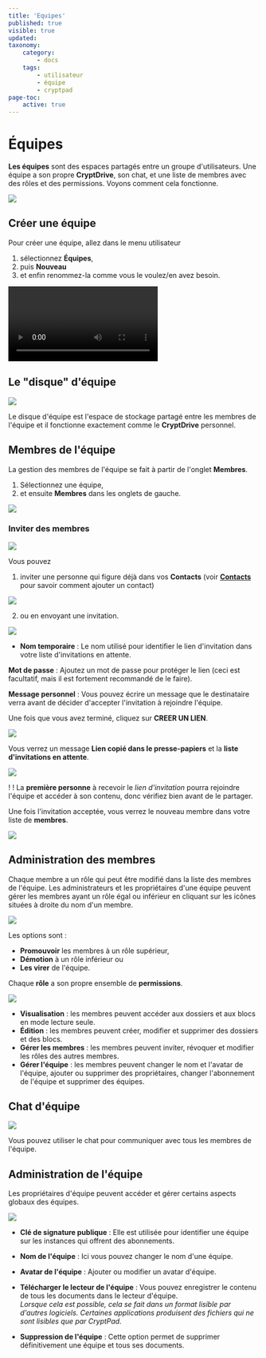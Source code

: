 ```yaml
---
title: 'Equipes'
published: true
visible: true
updated:
taxonomy:
    category:
        - docs
    tags:
        - utilisateur
        - équipe
        - cryptpad
page-toc:
    active: true
---
```


# Équipes
**Les équipes** sont des espaces partagés entre un groupe d'utilisateurs. Une équipe a son propre **CryptDrive**, son chat, et une liste de membres avec des rôles et des permissions. Voyons comment cela fonctionne.

![](en/teams_01.png)

## Créer une équipe
Pour créer une équipe, allez dans le menu utilisateur
1. sélectionnez **Équipes**,
2. puis **Nouveau**
3. et enfin renommez-la comme vous le voulez/en avez besoin.

![](en/teams_create.mp4?resize=1024,576&loop)

## Le "disque" d'équipe

![](en/teams_drive.png)

Le disque d'équipe est l'espace de stockage partagé entre les membres de l'équipe et il fonctionne exactement comme le **CryptDrive** personnel.

## Membres de l'équipe
La gestion des membres de l'équipe se fait à partir de l'onglet **Membres**.
1. Sélectionnez une équipe,
2. et ensuite **Membres** dans les onglets de gauche.

![](en/team_members.gif)

### Inviter des membres

![](en/members.png)

Vous pouvez
1. inviter une personne qui figure déjà dans vos **Contacts** (voir [**Contacts**](../contacts) pour savoir comment ajouter un contact)

![](en/invite_contacts.png)

2. ou en envoyant une invitation.

![](en/invitation_1.png)

* **Nom temporaire** : Le nom utilisé pour identifier le lien d'invitation dans votre liste d'invitations en attente.

**Mot de passe** : Ajoutez un mot de passe pour protéger le lien (ceci est facultatif, mais il est fortement recommandé de le faire).

**Message personnel** : Vous pouvez écrire un message que le destinataire verra avant de décider d'accepter l'invitation à rejoindre l'équipe.

Une fois que vous avez terminé, cliquez sur **CREER UN LIEN**.

![](en/invitation_2.png)

Vous verrez un message **Lien copié dans le presse-papiers** et la **liste d'invitations en attente**.

![](en/invitation_3.png)

! ! La **première personne** à recevoir le *lien d'invitation* pourra rejoindre l'équipe et accéder à son contenu, donc vérifiez bien avant de le partager.

Une fois l'invitation acceptée, vous verrez le nouveau membre dans votre liste de **membres**.

![](en/team_members_1.png)

## Administration des membres
Chaque membre a un rôle qui peut être modifié dans la liste des membres de l'équipe. Les administrateurs et les propriétaires d'une équipe peuvent gérer les membres ayant un rôle égal ou inférieur en cliquant sur les icônes situées à droite du nom d'un membre.

![](en/roles_assigning.gif)

Les options sont :

* **Promouvoir** les membres à un rôle supérieur,
* **Démotion** à un rôle inférieur ou
* **Les virer** de l'équipe.

Chaque **rôle** a son propre ensemble de **permissions**.

![](en/permissions.png)

- **Visualisation** : les membres peuvent accéder aux dossiers et aux blocs en mode lecture seule.
- **Édition** : les membres peuvent créer, modifier et supprimer des dossiers et des blocs.
- **Gérer les membres** : les membres peuvent inviter, révoquer et modifier les rôles des autres membres.
- **Gérer l'équipe** : les membres peuvent changer le nom et l'avatar de l'équipe, ajouter ou supprimer des propriétaires, changer l'abonnement de l'équipe et supprimer des équipes.

## Chat d'équipe

![](en/chat.png)

Vous pouvez utiliser le chat pour communiquer avec tous les membres de l'équipe.

## Administration de l'équipe
Les propriétaires d'équipe peuvent accéder et gérer certains aspects globaux des équipes.

![](en/admin.png)

- **Clé de signature publique** : Elle est utilisée pour identifier une équipe sur les instances qui offrent des abonnements.

- **Nom de l'équipe** : Ici vous pouvez changer le nom d'une équipe.

- **Avatar de l'équipe** : Ajouter ou modifier un avatar d'équipe.

- **Télécharger le lecteur de l'équipe** : Vous pouvez enregistrer le contenu de tous les documents dans le lecteur d'équipe.<br>*Lorsque cela est possible, cela se fait dans un format lisible par d'autres logiciels. Certaines applications produisent des fichiers qui ne sont lisibles que par CryptPad*.

- **Suppression de l'équipe** : Cette option permet de supprimer définitivement une équipe et tous ses documents.
